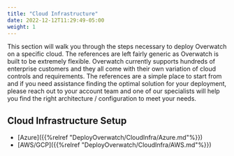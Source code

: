```yaml
---
title: "Cloud Infrastructure"
date: 2022-12-12T11:29:49-05:00
weight: 1
---
```


This section will walk you through the steps necessary to deploy Overwatch on a specific cloud. The references are 
left fairly generic as Overwatch is built to be extremely flexible. Overwatch currently supports hundreds of 
enterprise customers and they all come with their own variation of cloud controls and requirements. 
The references are a simple place to start from and if you need assistance finding the optimal solution for your 
deployment, please reach out to your account team and one of our specialists will help you find the right 
architecture / configuration to meet your needs.

## Cloud Infrastructure Setup
* [Azure]({{%relref "DeployOverwatch/CloudInfra/Azure.md"%}})
* [AWS/GCP]({{%relref "DeployOverwatch/CloudInfra/AWS.md"%}})